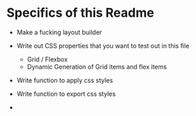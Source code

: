 # Specifics of this Readme

  - Make a fucking layout builder
  - Write out CSS properties that you want to test out in this file
    - Grid / Flexbox
    - Dynamic Generation of Grid items and flex items

  - Write function to apply css styles
  - Write function to export css styles
  -  


